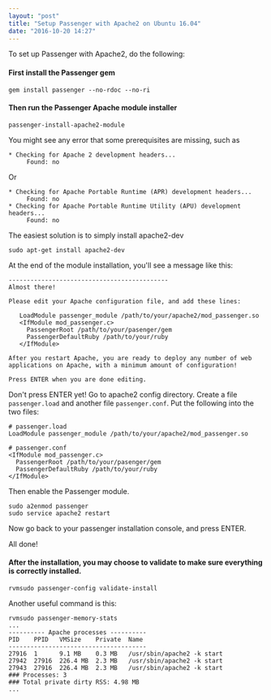 ```yaml
---
layout: "post"
title: "Setup Passenger with Apache2 on Ubuntu 16.04"
date: "2016-10-20 14:27"
---
```


To set up Passenger with Apache2, do the following:

#### First install the Passenger gem

```
gem install passenger --no-rdoc --no-ri
```

#### Then run the Passenger Apache module installer

```
passenger-install-apache2-module
```

<!-- more -->

You might see any error that some prerequisites are missing, such as

```
* Checking for Apache 2 development headers...
     Found: no
```

Or

```
* Checking for Apache Portable Runtime (APR) development headers...
     Found: no
* Checking for Apache Portable Runtime Utility (APU) development headers...
     Found: no
```

The easiest solution is to simply install apache2-dev

```
sudo apt-get install apache2-dev
```

At the end of the module installation, you'll see a message like this:

```
--------------------------------------------
Almost there!

Please edit your Apache configuration file, and add these lines:

   LoadModule passenger_module /path/to/your/apache2/mod_passenger.so
   <IfModule mod_passenger.c>
     PassengerRoot /path/to/your/pasenger/gem
     PassengerDefaultRuby /path/to/your/ruby
   </IfModule>

After you restart Apache, you are ready to deploy any number of web
applications on Apache, with a minimum amount of configuration!

Press ENTER when you are done editing.
```

Don't press ENTER yet! Go to apache2 config directory. Create a file `passenger.load` and another file `passenger.conf`. Put the following into the two files:

```
# passenger.load
LoadModule passenger_module /path/to/your/apache2/mod_passenger.so
```

```
# passenger.conf
<IfModule mod_passenger.c>
  PassengerRoot /path/to/your/pasenger/gem
  PassengerDefaultRuby /path/to/your/ruby
</IfModule>
```

Then enable the Passenger module.

```
sudo a2enmod passenger
sudo service apache2 restart
```

Now go back to your passenger installation console, and press ENTER.

All done!

#### After the installation, you may choose to validate to make sure everything is correctly installed.

```
rvmsudo passenger-config validate-install
```

Another useful command is this:

```
rvmsudo passenger-memory-stats
...
---------- Apache processes ----------
PID    PPID   VMSize    Private  Name
--------------------------------------
27916  1      9.1 MB    0.3 MB   /usr/sbin/apache2 -k start
27942  27916  226.4 MB  2.3 MB   /usr/sbin/apache2 -k start
27943  27916  226.4 MB  2.3 MB   /usr/sbin/apache2 -k start
### Processes: 3
### Total private dirty RSS: 4.98 MB
...
```
